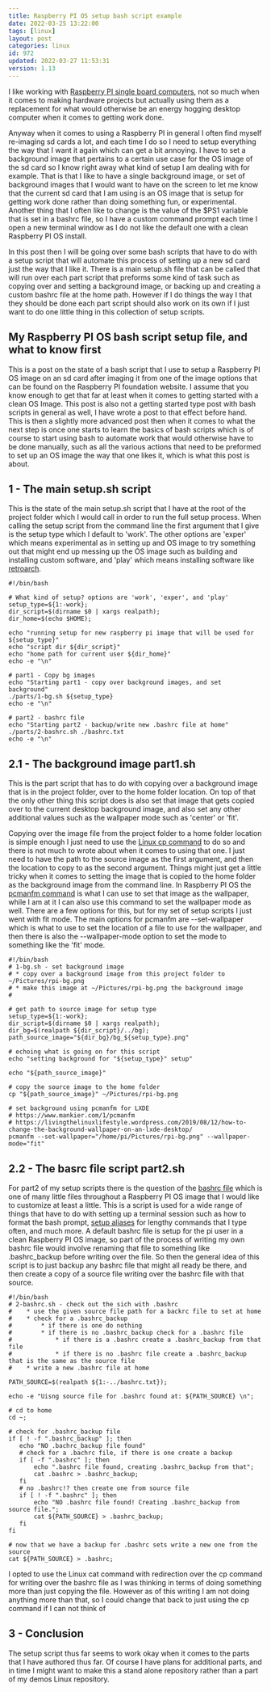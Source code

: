 ```yaml
---
title: Raspberry PI OS setup bash script example
date: 2022-03-25 13:22:00
tags: [linux]
layout: post
categories: linux
id: 972
updated: 2022-03-27 11:53:31
version: 1.13
---
```


I like working with [Raspberry PI single board computers](https://en.wikipedia.org/wiki/Raspberry_Pi), not so much when it comes to making hardware projects but actually using them as a replacement for what would otherwise be an energy hogging desktop computer when it comes to getting work done. 

Anyway when it comes to using a Raspberry PI in general I often find myself re-imaging sd cards a lot, and each time I do so I need to setup everything the way that I want it again which can get a bit annoying. I have to set a background image that pertains to a certain use case for the OS image of the sd card so I know right away what kind of setup I am dealing with for example. That is that I like to have a single background image, or set of background images that I would want to have on the screen to let me know that the current sd card that I am using is an OS image that is setup for getting work done rather than doing something fun, or experimental. Another thing that I often like to change is the value of the \$PS1 variable that is set in a bashrc file, so I have a custom command prompt each time I open a new terminal window as I do not like the default one with a clean Raspberry PI OS install.

In this post then I will be going over some bash scripts that have to do with a setup script that will automate this process of setting up a new sd card just the way that I like it. There is a main setup.sh file that can be called that will run over each part script that preforms some kind of task such as copying over and setting a background image, or backing up and creating a custom bashrc file at the home path. However if I do things the way I that they should be done each part script should also work on its own if I just want to do one little thing in this collection of setup scripts.

<!-- more -->

## My Raspberry PI OS bash script setup file, and what to know first

This is a post on the state of a bash script that I use to setup a Raspberry PI OS image on an sd card after imaging it from one of the image options that can be found on the Raspberry PI foundation website. I assume that you know enough to get that far at least when it comes to getting started with a clean OS Image. This post is also not a getting started type post with bash scripts in general as well, I have wrote a post to that effect before hand. This is then a slightly more advanced post then when it comes to what the next step is once one starts to learn the basics of bash scripts which is of course to start using bash to automate work that would otherwise have to be done manually, such as all the various actions that need to be preformed to set up an OS image the way that one likes it, which is what this post is about.

## 1 - The main setup.sh script

This is the state of the main setup.sh script that I have at the root of the project folder which I would call in order to run the full setup process. When calling the setup script from the command line the first argument that I give is the setup type which I default to 'work'. The other options are 'exper' which means experimental as in setting up and OS image to try something out that might end up messing up the OS image such as building and installing custom software, and 'play' which means installing software like [retroarch](https://en.wikipedia.org/wiki/RetroArch).

```
#!/bin/bash

# What kind of setup? options are 'work', 'exper', and 'play'
setup_type=${1:-work};
dir_script=$(dirname $0 | xargs realpath);
dir_home=$(echo $HOME);
 
echo "running setup for new raspberry pi image that will be used for ${setup_type}"
echo "script dir ${dir_script}"
echo "home path for current user ${dir_home}"
echo -e "\n"
 
# part1 - Copy bg images
echo "Starting part1 - copy over background images, and set background"
./parts/1-bg.sh ${setup_type}
echo -e "\n"
 
# part2 - bashrc file
echo "Starting part2 - backup/write new .bashrc file at home"
./parts/2-bashrc.sh ./bashrc.txt
echo -e "\n"
```

## 2.1 - The background image part1.sh

This is the part script that has to do with copying over a background image that is in the project folder, over to the home folder location. On top of that the only other thing this script does is also set that image that gets copied over to the current desktop background image, and also set any other additional values such as the wallpaper mode such as 'center' or 'fit'.

Copying over the image file from the project folder to a home folder location is simple enough I just need to use the [Linux cp command](/2021/06/29/linux-cp/) to do so and there is not much to wrote about when it comes to using that one. I just need to have the path to the source image as the first argument, and then the location to copy to as the second argument. Things might just get a little tricky when it comes to setting the image that is copied to the home folder as the background image from the command line. In Raspberry PI OS the [pcmanfm command](https://manpages.debian.org/testing/pcmanfm/pcmanfm.1.en.html) is what I can use to set that image as the wallpaper, while I am at it I can also use this command to set the wallpaper mode as well. There are a few options for this, but for my set of setup scripts I just went with fit mode. The main options for pcmanfm are --set-wallpaper which is what to use to set the location of a file to use for the wallpaper, and then there is also the --wallpaper-mode option to set the mode to something like the 'fit' mode.



```
#!/bin/bash
# 1-bg.sh - set background image
# * copy over a background image from this project folder to ~/Pictures/rpi-bg.png
# * make this image at ~/Pictures/rpi-bg.png the background image
#
 
# get path to source image for setup type
setup_type=${1:-work};
dir_script=$(dirname $0 | xargs realpath);
dir_bg=$(realpath ${dir_script}/../bg);
path_source_image="${dir_bg}/bg_${setup_type}.png"
 
# echoing what is going on for this script
echo "setting background for "${setup_type}" setup"
 
echo "${path_source_image}"
 
# copy the source image to the home folder
cp "${path_source_image}" ~/Pictures/rpi-bg.png
 
# set background using pcmanfm for LXDE
# https://www.mankier.com/1/pcmanfm
# https://livingthelinuxlifestyle.wordpress.com/2019/08/12/how-to-change-the-background-wallpaper-on-an-lxde-desktop/
pcmanfm --set-wallpaper="/home/pi/Pictures/rpi-bg.png" --wallpaper-mode="fit"
```

## 2.2 - The basrc file script part2.sh

For part2 of my setup scripts there is the question of the [bashrc file](https://www.journaldev.com/41479/bashrc-file-in-linux) which is one of many little files throughout a Raspberry PI OS image that I would like to customize at least a little. This is a script is used for a wide range of things that have to do with setting up a terminal session such as how to format the bash prompt, [setup aliases](/2020/11/30/linux-bashrc-aliases/) for lengthy commands that I type often, and much more. A default bashrc file is setup for the pi user in a clean Raspberry PI OS image, so part of the process of writing my own bashrc file would involve renaming that file to something like .bashrc_backup before writing over the file. So then the general idea of this script is to just backup any bashrc file that might all ready be there, and then create a copy of a source file writing over the bashrc file with that source.

```
#!/bin/bash
# 2-bashrc.sh - check out the sich with .bashrc
#    * use the given source file path for a backrc file to set at home
#    * check for a .bashrc_backup
#        * if there is one do nothing
#        * if there is no .bashrc_backup check for a .bashrc file
#            * if there is a .bashrc create a .bashrc_backup from that file
#            * if there is no .bashrc file create a .bashrc_backup that is the same as the source file
#    * write a new .bashrc file at home
 
PATH_SOURCE=$(realpath ${1:-../bashrc.txt});
 
echo -e "Uisng source file for .bashrc found at: ${PATH_SOURCE} \n";
 
# cd to home
cd ~;
 
# check for .bashrc_backup file
if [ ! -f ".bashrc_backup" ]; then
   echo "NO .bachrc_backup file found"
   # check for a .bachrc file, if there is one create a backup
   if [ -f ".bashrc" ]; then
       echo ".bashrc file found, creating .bashrc_backup from that";
       cat .bashrc > .bashrc_backup;
   fi
   # no .bashrc!? then create one from source file
   if [ ! -f ".bashrc" ]; then
       echo "NO .bashrc file found! Creating .bashrc_backup from source file.";
       cat ${PATH_SOURCE} > .bashrc_backup;
   fi
fi
 
# now that we have a backup for .bashrc sets write a new one from the source
cat ${PATH_SOURCE} > .bashrc;
```

I opted to use the Linux cat command with redirection over the cp command for writing over the bashrc file as I was thinking in terms of doing something more than just copying the file. However as of this writing I am not doing anything more than that, so I could change that back to just using the cp command if I can not think of

## 3 - Conclusion

The setup script thus far seems to work okay when it comes to the parts that I have authored thus far. Of course I have plans for additional parts, and in time I might want to make this a stand alone repository rather than a part of my demos Linux repository.